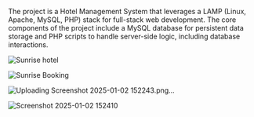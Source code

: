 The project is a Hotel Management System that leverages a LAMP (Linux, Apache, MySQL, PHP) stack for full-stack web development. The core components of the project include a MySQL database for persistent data storage and PHP scripts to handle server-side logic, including database interactions.

![Sunrise hotel](https://github.com/user-attachments/assets/26d1e133-e519-4d35-96eb-d5004f3485c4)

![Sunrise Booking](https://github.com/user-attachments/assets/42f31869-9416-407a-a356-482b4d0325d3)

![Uploading Screenshot 2025-01-02 152243.png…]()

![Screenshot 2025-01-02 152410](https://github.com/user-attachments/assets/afa8ca93-d8e5-4eb5-b8ca-dba3582a2d71)
